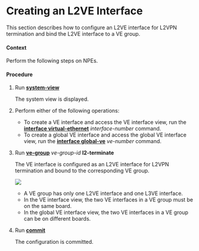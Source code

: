 Creating an L2VE Interface
==========================

This section describes how to configure an L2VE interface for L2VPN termination and bind the L2VE interface to a VE group.

#### Context

Perform the following steps on NPEs.


#### Procedure

1. Run [**system-view**](cmdqueryname=system-view)
   
   
   
   The system view is displayed.
2. Perform either of the following operations:
   
   
   * To create a VE interface and access the VE interface view, run the [**interface virtual-ethernet**](cmdqueryname=interface+virtual-ethernet) *interface-number* command.
   * To create a global VE interface and access the global VE interface view, run the [**interface global-ve**](cmdqueryname=interface+global-ve) *ve-number* command.
3. Run [**ve-group**](cmdqueryname=ve-group) *ve-group-id* **l2-terminate**
   
   
   
   The VE interface is configured as an L2VE interface for L2VPN termination and bound to the corresponding VE group.
   
   
   
   ![](../../../../public_sys-resources/note_3.0-en-us.png) 
   * A VE group has only one L2VE interface and one L3VE interface.
   * In the VE interface view, the two VE interfaces in a VE group must be on the same board.
   * In the global VE interface view, the two VE interfaces in a VE group can be on different boards.
4. Run [**commit**](cmdqueryname=commit)
   
   
   
   The configuration is committed.